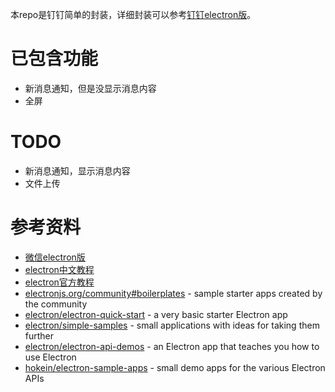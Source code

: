本repo是钉钉简单的封装，详细封装可以参考[钉钉electron版](https://github.com/nashaofu/dingtalk)。

# 已包含功能
* 新消息通知，但是没显示消息内容
* 全屏

# TODO
* 新消息通知，显示消息内容
* 文件上传

# 参考资料 
* [微信electron版](https://ywnz.com/linuxjc/2609.html)
* [electron中文教程](https://www.w3cschool.cn/electronmanual/)
* [electron官方教程](https://electron.atom.io/docs/)
* [electronjs.org/community#boilerplates](https://electronjs.org/community#boilerplates) - sample starter apps created by the community
* [electron/electron-quick-start](https://github.com/electron/electron-quick-start) - a very basic starter Electron app
* [electron/simple-samples](https://github.com/electron/simple-samples) - small applications with ideas for taking them further
* [electron/electron-api-demos](https://github.com/electron/electron-api-demos) - an Electron app that teaches you how to use Electron
* [hokein/electron-sample-apps](https://github.com/hokein/electron-sample-apps) - small demo apps for the various Electron APIs